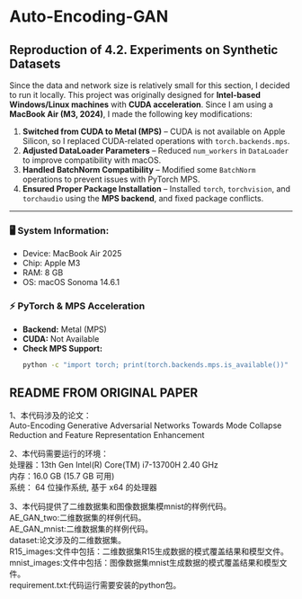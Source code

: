 # Auto-Encoding-GAN

## Reproduction of 4.2. Experiments on Synthetic Datasets
Since the data and network size is relatively small for this section, I decided to run it locally. This project was originally designed for **Intel-based Windows/Linux machines** with **CUDA acceleration**. Since I am using a **MacBook Air (M3, 2024)**, I made the following key modifications:  

1. **Switched from CUDA to Metal (MPS)** – CUDA is not available on Apple Silicon, so I replaced CUDA-related operations with `torch.backends.mps`.  
2. **Adjusted DataLoader Parameters** – Reduced `num_workers` in `DataLoader` to improve compatibility with macOS.  
3. **Handled BatchNorm Compatibility** – Modified some `BatchNorm` operations to prevent issues with PyTorch MPS.  
4. **Ensured Proper Package Installation** – Installed `torch`, `torchvision`, and `torchaudio` using the **MPS backend**, and fixed package conflicts.  

---

### 🖥 System Information:
- Device: MacBook Air 2025
- Chip: Apple M3
- RAM: 8 GB
- OS: macOS Sonoma 14.6.1

### ⚡️ PyTorch & MPS Acceleration
- **Backend:** Metal (MPS)
- **CUDA:** Not Available
- **Check MPS Support:**  
  ```bash
  python -c "import torch; print(torch.backends.mps.is_available())"
  ```




## README FROM ORIGINAL PAPER
1、本代码涉及的论文：  
Auto-Encoding Generative Adversarial Networks Towards Mode Collapse Reduction and Feature Representation Enhancement  

2、本代码需要运行的环境：  
处理器：13th Gen Intel(R) Core(TM) i7-13700H   2.40 GHz  
内存：16.0 GB (15.7 GB 可用)  
系统：	64 位操作系统, 基于 x64 的处理器  

3、本代码提供了二维数据集和图像数据集模mnist的样例代码。  
AE_GAN_two:二维数据集的样例代码。  
AE_GAN_mnist:二维数据集的样例代码。  
dataset:论文涉及的二维数据集。  
R15_images:文件中包括：二维数据集R15生成数据的模式覆盖结果和模型文件。  
mnist_images:文件中包括：图像数据集mnist生成数据的模式覆盖结果和模型文件。  
requirement.txt:代码运行需要安装的python包。


